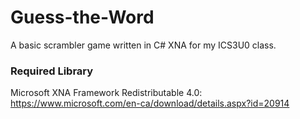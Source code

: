 # Guess-the-Word
A basic scrambler game written in C# XNA for my ICS3U0 class.

### Required Library
Microsoft XNA Framework Redistributable 4.0: https://www.microsoft.com/en-ca/download/details.aspx?id=20914
